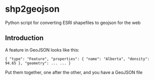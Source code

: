 # shp2geojson
Python script for converting ESRI shapefiles to geojson for the web

## Introduction

A feature in GeoJSON looks like this:


`{
    "type": "Feature",
    "properties": {
        "name": "Alberta",
        "density": 94.65
    },
    "geometry": ...
    ...
}`


Put them together, one after the other, and you have a GeoJSON file